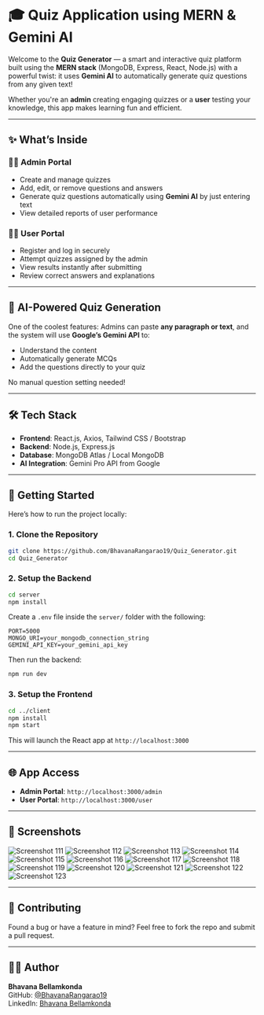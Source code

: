 
# 🎓 Quiz Application using MERN & Gemini AI

Welcome to the **Quiz Generator** — a smart and interactive quiz platform built using the **MERN stack** (MongoDB, Express, React, Node.js) with a powerful twist: it uses **Gemini AI** to automatically generate quiz questions from any given text!

Whether you're an **admin** creating engaging quizzes or a **user** testing your knowledge, this app makes learning fun and efficient.

---

## ✨ What’s Inside

### 👩‍🏫 Admin Portal

- Create and manage quizzes  
- Add, edit, or remove questions and answers  
- Generate quiz questions automatically using **Gemini AI** by just entering text  
- View detailed reports of user performance  

### 🙋‍♂️ User Portal

- Register and log in securely  
- Attempt quizzes assigned by the admin  
- View results instantly after submitting  
- Review correct answers and explanations  

---

## 🧠 AI-Powered Quiz Generation

One of the coolest features: Admins can paste **any paragraph or text**, and the system will use **Google’s Gemini API** to:
- Understand the content  
- Automatically generate MCQs  
- Add the questions directly to your quiz  

No manual question setting needed!

---

## 🛠 Tech Stack

- **Frontend**: React.js, Axios, Tailwind CSS / Bootstrap  
- **Backend**: Node.js, Express.js  
- **Database**: MongoDB Atlas / Local MongoDB  
- **AI Integration**: Gemini Pro API from Google  

---

## 🚀 Getting Started

Here’s how to run the project locally:

### 1. Clone the Repository

```bash
git clone https://github.com/BhavanaRangarao19/Quiz_Generator.git
cd Quiz_Generator
```

### 2. Setup the Backend

```bash
cd server
npm install
```

Create a `.env` file inside the `server/` folder with the following:

```env
PORT=5000
MONGO_URI=your_mongodb_connection_string
GEMINI_API_KEY=your_gemini_api_key
```

Then run the backend:

```bash
npm run dev
```

### 3. Setup the Frontend

```bash
cd ../client
npm install
npm start
```
This will launch the React app at `http://localhost:3000`

---

## 🌐 App Access

- **Admin Portal**: `http://localhost:3000/admin`  
- **User Portal**: `http://localhost:3000/user`  

---

## 📸 Screenshots
![Screenshot 111](./images/Screenshot%28111%29.png)
![Screenshot 112](./images/Screenshot%28112%29.png)
![Screenshot 113](./images/Screenshot%28113%29.png)
![Screenshot 114](./images/Screenshot%28114%29.png)
![Screenshot 115](./images/Screenshot%28115%29.png)
![Screenshot 116](./images/Screenshot%28116%29.png)
![Screenshot 117](./images/Screenshot%28117%29.png)
![Screenshot 118](./images/Screenshot%28118%29.png)
![Screenshot 119](./images/Screenshot%28119%29.png)
![Screenshot 120](./images/Screenshot%28120%29.png)
![Screenshot 121](./images/Screenshot%28121%29.png)
![Screenshot 122](./images/Screenshot%28122%29.png)
![Screenshot 123](./images/Screenshot%28123%29.png)


---

## 🤝 Contributing
Found a bug or have a feature in mind? Feel free to fork the repo and submit a pull request.

---

## 👩‍💻 Author
**Bhavana Bellamkonda**  
GitHub: [@BhavanaRangarao19](https://github.com/BhavanaRangarao19)  
LinkedIn: [Bhavana Bellamkonda](https://www.linkedin.com/in/bhavana-bellamkonda-br89)
